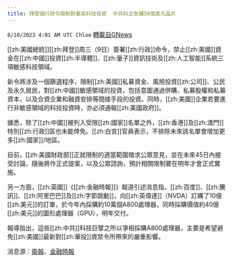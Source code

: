 ```yaml
---
title: 拜登頒行政令限制對華高科技投資  中共科企急購50億美元晶片
---
```

`8/10/2023 4:01 AM UTC Chloe` [轉載自GNews](https://gnews.org/articles/1540435)



  
[[zh:美國總統]][[zh:拜登]]周三（9日）簽署[[zh:行政]]命令，禁止[[zh:美國]]資金在[[zh:中國]]投資[[zh:半導體]]、[[zh:量子]]資訊技術及[[zh:人工智能]]系統三項敏感科技領域。

新令將涉及一個篩選程序，限制[[zh:美國]]私募資金、風險投資[[zh:公司]]、公民及永久居民，對[[zh:中國]]敏感領域的投資，包括意圖通過併購、私募股權和私募資本，以及合資企業和融資安排等間接手段的投資。同時，[[zh:美國]]企業若要進行非敏感領域的科技投資時，亦必須通報[[zh:美國政府]]。

  

據悉，除了[[zh:中國]]被列入受限[[zh:國家]]名單之外，[[zh:香港]]及[[zh:澳門]]特別[[zh:行政]]區也未能倖免。[[zh:白宮]]官員表示，不排除未來該名單會增加更多[[zh:國家]]/地區。

  

目前，[[zh:美國財政部]]正就限制的適當範圍徵求公眾意見，並在未來45日內接受討論，隨後將作正式提案，以及公眾諮詢，預計相關限制要在明年才會正式實施。

  

另一方面，[[zh:英國]]《[[zh:金融時報]]》報道引述消息指，[[zh:百度]]、[[zh:騰訊]]、[[zh:阿里巴巴]]及[[zh:字節跳動]]，向[[zh:英偉達]]（NVDA）訂購了10億[[zh:美元]]的訂單，於今年內採購約10萬個A800處理器，同時採購價值約40億[[zh:美元]]的圖形處理器（GPU），明年交付。

  

報導指出，這些[[zh:中共]]科技巨擘之所以爭相採購A800處理器，主要是希望避免[[zh:美國]]最新對[[zh:華投]]資禁令所帶來的嚴重影響。

  

消息源：[衛報](https://www.theguardian.com/world/2023/aug/09/biden-executive-order-us-investment-chinese-technology)、[金融時報](https://www.ft.com/content/9dfee156-4870-4ca4-b67d-bb5a285d855c)
